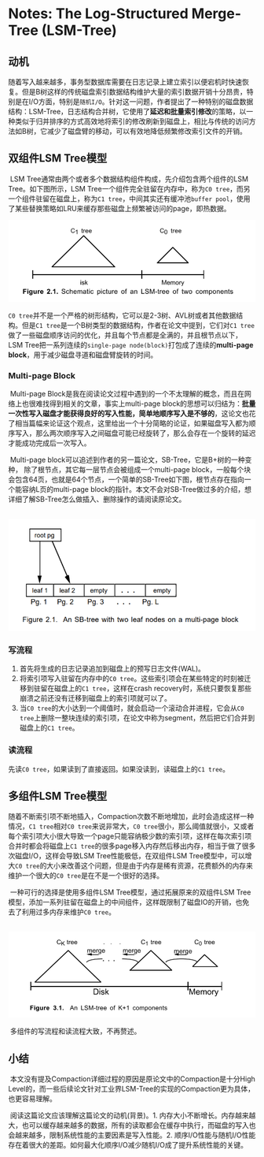# Notes: The Log-Structured Merge-Tree (LSM-Tree)

## 动机

​		随着写入越来越多，事务型数据库需要在日志记录上建立索引以便宕机时快速恢复。但是B树这样的传统磁盘索引数据结构维护大量的索引数据开销十分昂贵，特别是在I/O方面，特别是`随机I/O`。针对这一问题，作者提出了一种特别的磁盘数据结构：LSM-Tree，日志结构合并树，它使用了**延迟和批量索引修改**的策略，以一种类似于归并排序的方式高效地将索引的修改刷新到磁盘上，相比与传统的访问方法如B树，它减少了磁盘臂的移动，可以有效地降低频繁修改索引文件的开销。

## 双组件LSM Tree模型

​		LSM  Tree通常由两个或者多个数据结构组件构成，先介绍包含两个组件的LSM Tree。如下图所示，LSM Tree一个组件完全驻留在内存中，称为`C0 tree`，而另一个组件驻留在磁盘上，称为`C1 tree`，中间其实还有缓冲池`buffer pool`，使用了某些替换策略如LRU来缓存那些磁盘上频繁被访问的page，即热数据。

![image-20210820140545481](./figure/image-20210820140545481.png)

​		`C0 tree`并不是一个严格的树形结构，它可以是2-3树、AVL树或者其他数据结构。但是`C1 tree`是一个B树类型的数据结构，作者在论文中提到，它们对`C1 tree`做了一些磁盘顺序访问的优化，并且每个节点都是全满的，并且根节点以下，LSM Tree把一系列连续的`single-page node(block)`打包成了连续的**multi-page block**，用于减少磁盘寻道和磁盘臂旋转的时间。

### Multi-page Block

​		Multi-page Block是我在阅读论文过程中遇到的一个不太理解的概念，而且在网络上也很难找得到相关的文章，事实上multi-page block的思想可以归结为：**批量一次性写入磁盘才能获得良好的写入性能，简单地顺序写入是不够的**，这论文也花了相当篇幅来论证这个观点，这里给出一个十分简略的论证，如果磁盘写入都为顺序写入，那么两次顺序写入之间磁盘可能已经旋转了，那么会存在一个旋转的延迟才能成功完成后一次写入。

​		Multi-page block可以追述到作者的另一篇论文，SB-Tree，它是B+树的一种变种， 除了根节点，其它每一层节点会被组成一个multi-page block，一般每个块会包含64页，也就是64个节点，一个简单的SB-Tree如下图，根节点存在指向一个能容纳L页的multi-page block的指针。本文不会对SB-Tree做过多的介绍，想详细了解SB-Tree怎么做插入、删除操作的请阅读原论文。

​		![image-20210821143257013](./figure/image-20210821143257013.png)

### 写流程

1. 首先将生成的日志记录追加到磁盘上的预写日志文件(WAL)。
2. 将索引项写入驻留在内存中的`C0 tree`。这些索引项会在某些特定的时刻被迁移到驻留在磁盘上的`C1 tree`，这样在crash recovery时，系统只要恢复那些崩溃之前还没有迁移到磁盘上的索引项就可以了。
3. 当`C0 tree`的大小达到一个阈值时，就会启动一个滚动合并进程，它会从`C0 tree`上删除一整块连续的索引项，在论文中称为segment，然后把它们合并到磁盘上的`C1 tree`。

### 读流程

​		先读`C0 tree`，如果读到了直接返回。如果没读到，读磁盘上的`C1 tree`。

## 多组件LSM Tree模型

​		随着不断索引项不断地插入，Compaction次数不断地增加，此时会造成这样一种情况，`C1 tree`相对`C0 tree`来说非常大，`C0 tree`很小，那么阈值就很小，又或者每个索引项大小很大导致一个page只能容纳极少数的索引项，这样在每次索引项合并时都会将磁盘上`C1 tree`的很多page移入内存然后移出内存，相当于做了很多次磁盘I/O，这样会导致LSM Tree性能极低，在双组件LSM Tree模型中，可以增大`C0 tree`的大小来改善这个问题，但是由于内存是稀有资源，花费额外的内存来维护一个很大的`C0 tree`是在不是一个很好的选择。

​		一种可行的选择是使用多组件LSM Tree模型，通过拓展原来的双组件LSM Tree模型，添加一系列驻留在磁盘上的中间组件，这样既限制了磁盘IO的开销，也免去了利用过多内存来维护`C0 tree`。

​		![image-20210820163747493](./figure/image-20210820163747493.png)

​		多组件的写流程和读流程大致，不再赘述。

## 小结

​		本文没有提及Compaction详细过程的原因是原论文中的Compaction是十分High Level的，而一些后续论文针对工业界LSM-Tree的实现的Compaction更为具体，也更容易理解。

​		阅读这篇论文应该理解这篇论文的动机(背景)。1. 内存大小不断增长。内存越来越大，也可以缓存越来越多的数据，所有的读取都会在缓存中执行，而磁盘的写入也会越来越多，限制系统性能的主要因素是写入性能。2. 顺序I/O性能与随机I/O性能存在着很大的差距。如何最大化顺序I/O减少随机I/O成了提升系统性能的关键。




